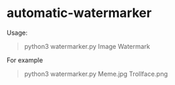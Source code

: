# automatic-watermarker
Usage:
>python3 watermarker.py Image Watermark

For example
>python3 watermarker.py Meme.jpg Trollface.png
